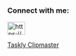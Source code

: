
<h3 align="left">Connect with me:</h3>
<p align="left">
<a href="https://www.linkedin.com/in/andreijianu2/" target="blank"><img align="center" src="https://raw.githubusercontent.com/rahuldkjain/github-profile-readme-generator/master/src/images/icons/Social/linked-in-alt.svg" alt="https://www.linkedin.com/in/andreijianu2/" height="30" width="40" /></a>
</p>
<a href="https://taskly-frontend-app.vercel.app/"> Taskly </a>
<a href="https://clipmaster.vercel.app/"> Clipmaster </a>


